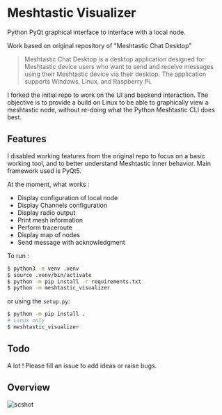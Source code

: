 # Meshtastic Visualizer
Python PyQt graphical interface to interface with a local node.

Work based on original repository of "Meshtastic Chat Desktop"

> Meshtastic Chat Desktop is a desktop application designed for Meshtastic device users who want to send and receive messages using their Meshtastic device via their desktop. The application supports Windows, Linux, and Raspberry Pi.

I forked the initial repo to work on the UI and backend interaction.  The objective is to provide a build on Linux to be able to graphically view a meshtastic node, without re-doing what the Python Meshtastic CLI does best.

## Features
I disabled working features from the original repo to focus on a basic working tool, and to better understand Meshtastic inner behavior.
Main framework used is PyQt5.

At the moment, what works :
* Display configuration of local node
* Display Channels configuration
* Display radio output
* Print mesh information
* Perform traceroute
* Display map of nodes
* Send message with acknowledgment

To run :
```bash
$ python3 -m venv .venv
$ source .venv/bin/activate
$ python -m pip install -r requirements.txt
$ python -m meshtastic_visualizer
```

or using the `setup.py`:

```bash
$ python -m pip install .
# Linux only
$ meshtastic_visualizer
```

## Todo
A lot ! Please fill an issue to add ideas or raise bugs.

## Overview
![scshot](https://github.com/user-attachments/assets/1ed2c771-8909-40da-9226-44018fca8d5b)

